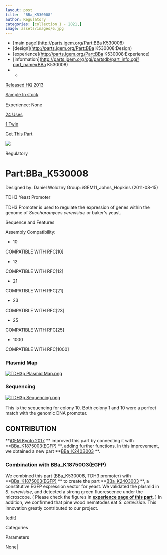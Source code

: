 ```yaml
---
layout: post
title:  "BBa_K530008"
author: Regulatory
categories: [collection 1 - 2021,] 
image: assets/images/6.jpg
---
```



  * [main page](http://parts.igem.org/Part:BBa K530008)
  * [design](http://parts.igem.org/Part:BBa K530008:Design)
  * [experience](http://parts.igem.org/Part:BBa K530008:Experience)
  * [information](http://parts.igem.org/cgi/partsdb/part_info.cgi?part_name=BBa K530008)
  *   * 

[Released HQ 2013](http://parts.igem.org/Help:Part_Status_Box)

[Sample In stock](http://parts.igem.org/Help:Part_Status_Box)

Experience: None

[24 Uses](http://parts.igem.org/partsdb/uses.cgi?part=BBa_K530008)

[1 Twin](http://parts.igem.org/partsdb/twin_info.cgi?part=BBa_K530008)

[ Get This Part](http://parts.igem.org/partsdb/get_part.cgi?part=BBa_K530008)

![](http://parts.igem.org/images/partbypart/icon_regulatory.png)

Regulatory

# Part:BBa_K530008

Designed by: Daniel Wolozny   Group: iGEM11_Johns_Hopkins   (2011-08-15)

TDH3 Yeast Promoter

TDH3 Promoter is used to regulate the expression of genes within the genome of
_Saccharomyces cerevisiae_ or baker's yeast.

Sequence and Features

  

Assembly Compatibility:

  * 10

COMPATIBLE WITH RFC[10]

  * 12

COMPATIBLE WITH RFC[12]

  * 21

COMPATIBLE WITH RFC[21]

  * 23

COMPATIBLE WITH RFC[23]

  * 25

COMPATIBLE WITH RFC[25]

  * 1000

COMPATIBLE WITH RFC[1000]

  

### Plasmid Map

[![TDH3p Plasmid
Map.png](/wiki/images/3/39/TDH3p_Plasmid_Map.png)](/File:TDH3p_Plasmid_Map.png)

  

### Sequencing

[![TDH3p
Sequencing.png](/wiki/images/4/48/TDH3p_Sequencing.png)](/File:TDH3p_Sequencing.png)

  
This is the sequencing for colony 10. Both colony 1 and 10 were a perfect
match with the genomic DNA promoter.

  

## **CONTRIBUTION**

**[iGEM Kyoto 2017](http://2017.igem.org/Team:Kyoto) ** improved this part by
connecting it with
**[BBa_K1875003(EGFP)](http://parts.igem.org/Part:BBa_K1875003) **, adding
further functions. In this improvement, we obtained a new part
**[BBa_K2403003](http://parts.igem.org/Part:BBa_K2403003) **.

### Combination with BBa_K1875003(EGFP)

We combined this part (BBa_K530008, TDH3 promoter) with
**[BBa_K1875003(EGFP)](http://parts.igem.org/Part:BBa_K1875003) ** to create
the part **[BBa_K2403003](http://parts.igem.org/Part:BBa_K2403003) **, a
constitutive EGFP expression vector for yeast. We validated the plasmid in _S.
cerevisiae,_ and detected a strong green fluorescence under the microscope. (
Please check the figures in **[experience page of this
part](http://parts.igem.org/Part:BBa_K530008:Experience)**. ) In addition, we
confirmed that pine wood nematodes eat _S. cerevisiae_. This innovation
greatly contributed to our project.

[[edit](http://parts.igem.org/partsdb/part_info.cgi?part_name=BBa_K530008)]

Categories

Parameters

None|

